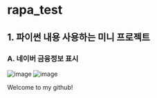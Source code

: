 # rapa_test

## 1. 파이썬 내용 사용하는 미니 프로젝트
### A. 네이버 금융정보 표시
![image](https://user-images.githubusercontent.com/90584127/133011702-fb36efa7-cd78-49c8-9c22-e887709965a4.png)
![image](https://user-images.githubusercontent.com/90584127/133011840-b704d779-19b0-4d5d-b0f9-f1d79654f647.png)

Welcome to my github!
